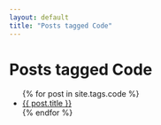 ```yaml
---
layout: default
title: "Posts tagged Code"
---
```

<div class="wrapper">
    <h1>Posts tagged Code</h1>
    <ul>
    {% for post in site.tags.code %}
    <li><a href="{{ post.url | relative_url }}">{{ post.title }}</a></li>
    {% endfor %}
    </ul>
</div>
